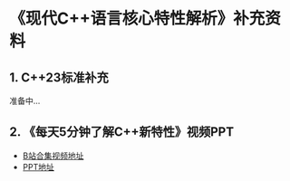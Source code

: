# 《现代C++语言核心特性解析》补充资料

## 1. C++23标准补充  
准备中...

## 2. 《每天5分钟了解C++新特性》视频PPT  
- [B站合集视频地址](https://space.bilibili.com/3493295527299091/channel/collectiondetail?sid=1626636&ctype=0)  
- [PPT地址](https://github.com/0cch/moderncpp_public/tree/main/ppt)
